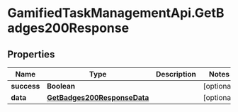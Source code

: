# GamifiedTaskManagementApi.GetBadges200Response

## Properties

Name | Type | Description | Notes
------------ | ------------- | ------------- | -------------
**success** | **Boolean** |  | [optional] 
**data** | [**GetBadges200ResponseData**](GetBadges200ResponseData.md) |  | [optional] 


